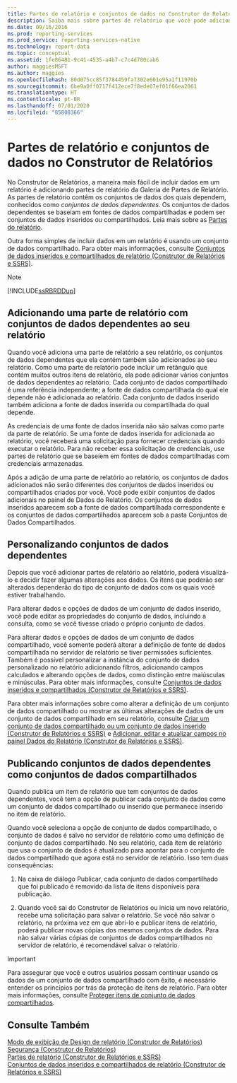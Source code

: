 ```yaml
---
title: Partes de relatório e conjuntos de dados no Construtor de Relatórios | Microsoft Docs
description: Saiba mais sobre partes de relatório que você pode adicionar na Galeria de Partes de Relatório do Construtor de Relatórios. Além disso, saiba mais sobre os conjuntos de dados dos quais os relatórios dependem.
ms.date: 09/16/2016
ms.prod: reporting-services
ms.prod_service: reporting-services-native
ms.technology: report-data
ms.topic: conceptual
ms.assetid: 1fe86481-9c41-4535-a4b7-c7c4d780cab6
author: maggiesMSFT
ms.author: maggies
ms.openlocfilehash: 80d075cc85f3784459fa7302e601e95a1f11970b
ms.sourcegitcommit: 6be9a0ff0717f412ece7f8ede07ef01f66ea2061
ms.translationtype: HT
ms.contentlocale: pt-BR
ms.lasthandoff: 07/01/2020
ms.locfileid: "85808366"
---
```

# <a name="report-parts-and-datasets-in-report-builder"></a>Partes de relatório e conjuntos de dados no Construtor de Relatórios
  No Construtor de Relatórios, a maneira mais fácil de incluir dados em um relatório é adicionando partes de relatório da Galeria de Partes de Relatório. As partes de relatório contêm os conjuntos de dados dos quais dependem, conhecidos como *conjuntos de dados dependentes*. Os conjuntos de dados dependentes se baseiam em fontes de dados compartilhadas e podem ser conjuntos de dados inseridos ou compartilhados. Leia mais sobre as [Partes do relatório](../../reporting-services/report-design/report-parts-report-builder-and-ssrs.md).  
  
 Outra forma simples de incluir dados em um relatório é usando um conjunto de dados compartilhado. Para obter mais informações, consulte [Conjuntos de dados inseridos e compartilhados de relatório &#40;Construtor de Relatórios e SSRS&#41;](../../reporting-services/report-data/report-embedded-datasets-and-shared-datasets-report-builder-and-ssrs.md).  
  
> [!NOTE]  
>  [!INCLUDE[ssRBRDDup](../../includes/ssrbrddup-md.md)]  
  
##  <a name="adding-a-report-part-with-dependent-datasets-to-your-report"></a><a name="Adding"></a> Adicionando uma parte de relatório com conjuntos de dados dependentes ao seu relatório  
 Quando você adiciona uma parte de relatório a seu relatório, os conjuntos de dados dependentes que ela contém também são adicionados ao seu relatório. Como uma parte de relatório pode incluir um retângulo que contém muitos outros itens de relatório, ela pode adicionar vários conjuntos de dados dependentes ao relatório. Cada conjunto de dados compartilhado é uma referência independente; a fonte de dados compartilhada do qual ele depende não é adicionada ao relatório. Cada conjunto de dados inserido também adiciona a fonte de dados inserida ou compartilhada do qual depende.  
  
 As credenciais de uma fonte de dados inserida não são salvas como parte da parte de relatório. Se uma fonte de dados inserida for adicionada ao relatório, você receberá uma solicitação para fornecer credenciais quando executar o relatório. Para não receber essa solicitação de credenciais, use partes de relatório que se baseiem em fontes de dados compartilhadas com credenciais armazenadas.  
  
 Após a adição de uma parte de relatório ao relatório, os conjuntos de dados adicionados não serão diferentes dos conjuntos de dados inseridos ou compartilhados criados por você. Você pode exibir conjuntos de dados adicionais no painel de Dados do Relatório. Os conjuntos de dados inseridos aparecem sob a fonte de dados compartilhada correspondente e os conjuntos de dados compartilhados aparecem sob a pasta Conjuntos de Dados Compartilhados.  
  
##  <a name="customizing-dependent-datasets"></a><a name="Customizing"></a> Personalizando conjuntos de dados dependentes  
 Depois que você adicionar partes de relatório ao relatório, poderá visualizá-lo e decidir fazer algumas alterações aos dados. Os itens que poderão ser alterados dependerão do tipo de conjunto de dados com os quais você estiver trabalhando.  
  
 Para alterar dados e opções de dados de um conjunto de dados inserido, você pode editar as propriedades do conjunto de dados, incluindo a consulta, como se você tivesse criado o próprio conjunto de dados.  
  
 Para alterar dados e opções de dados de um conjunto de dados compartilhado, você somente poderá alterar a definição de fonte de dados compartilhada no servidor de relatório se tiver permissões suficientes. Também é possível personalizar a instância do conjunto de dados personalizado no relatório adicionando filtros, adicionando campos calculados e alterando opções de dados, como distinção entre maiúsculas e minúsculas. Para obter mais informações, consulte [Conjuntos de dados inseridos e compartilhados &#40;Construtor de Relatórios e SSRS&#41;](../../reporting-services/report-data/embedded-and-shared-datasets-report-builder-and-ssrs.md).  
  
 Para obter mais informações sobre como alterar a definição de um conjunto de dados compartilhado ou mostrar as últimas alterações de dados de um conjunto de dados compartilhado em seu relatório, consulte [Criar um conjunto de dados compartilhado ou um conjunto de dados inserido &#40;Construtor de Relatórios e SSRS&#41;](../../reporting-services/report-data/create-a-shared-dataset-or-embedded-dataset-report-builder-and-ssrs.md) e [Adicionar, editar e atualizar campos no painel Dados do Relatório &#40;Construtor de Relatórios e SSRS&#41;](../../reporting-services/report-data/add-edit-refresh-fields-in-the-report-data-pane-report-builder-and-ssrs.md).  
  
##  <a name="publishing-dependent-datasets-as-shared-datasets"></a><a name="Publishing"></a> Publicando conjuntos de dados dependentes como conjuntos de dados compartilhados  
 Quando publica um item de relatório que tem conjuntos de dados dependentes, você tem a opção de publicar cada conjunto de dados como um conjunto de dados compartilhado ou inserido que permanece inserido no item de relatório.  
  
 Quando você seleciona a opção de conjunto de dados compartilhado, o conjunto de dados é salvo no servidor de relatório como uma definição de conjunto de dados compartilhado. No seu relatório, cada item de relatório que usa o conjunto de dados é atualizado para apontar para o conjunto de dados compartilhado que agora está no servidor de relatório. Isso tem duas consequências:  
  
1.  Na caixa de diálogo Publicar, cada conjunto de dados compartilhado que foi publicado é removido da lista de itens disponíveis para publicação.  
  
2.  Quando você sai do Construtor de Relatórios ou inicia um novo relatório, recebe uma solicitação para salvar o relatório. Se você não salvar o relatório, na próxima vez em que abri-lo e publicar itens de relatório, poderá publicar novas cópias dos mesmos conjuntos de dados. Para não salvar várias cópias de conjuntos de dados compartilhados no servidor de relatório, é recomendável salvar o relatório.  
  
> [!IMPORTANT]  
>  Para assegurar que você e outros usuários possam continuar usando os dados de um conjunto de dados compartilhado com êxito, é necessário entender os princípios por trás da proteção de itens de relatório. Para obter mais informações, consulte [Proteger itens de conjunto de dados compartilhados](../../reporting-services/security/secure-shared-dataset-items.md).  
  
## <a name="see-also"></a>Consulte Também  
 [Modo de exibição de Design de relatório &#40;Construtor de Relatórios&#41;](../../reporting-services/report-builder/report-design-view-report-builder.md)   
 [Segurança &#40;Construtor de Relatórios&#41;](../../reporting-services/report-builder/security-report-builder.md)   
 [Partes de relatório &#40;Construtor de Relatórios e SSRS&#41;](../../reporting-services/report-design/report-parts-report-builder-and-ssrs.md)   
 [Conjuntos de dados inseridos e compartilhados de relatório &#40;Construtor de Relatórios e SSRS&#41;](../../reporting-services/report-data/report-embedded-datasets-and-shared-datasets-report-builder-and-ssrs.md)  
  
  
